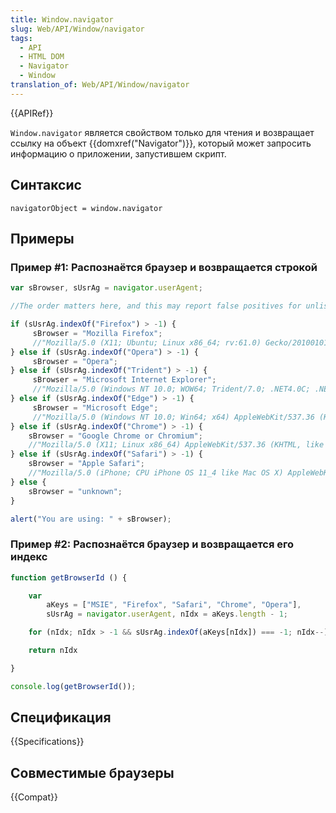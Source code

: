 ```yaml
---
title: Window.navigator
slug: Web/API/Window/navigator
tags:
  - API
  - HTML DOM
  - Navigator
  - Window
translation_of: Web/API/Window/navigator
---
```


{{APIRef}}

`Window.navigator` является свойством только для чтения и возвращает ссылку на объект {{domxref("Navigator")}}, который может запросить информацию о приложении, запустившем скрипт.

## Синтаксис

```
navigatorObject = window.navigator
```

## Примеры

### Пример #1: Распознаётся браузер и возвращается строкой

```js
var sBrowser, sUsrAg = navigator.userAgent;

//The order matters here, and this may report false positives for unlisted browsers.

if (sUsrAg.indexOf("Firefox") > -1) {
     sBrowser = "Mozilla Firefox";
     //"Mozilla/5.0 (X11; Ubuntu; Linux x86_64; rv:61.0) Gecko/20100101 Firefox/61.0"
} else if (sUsrAg.indexOf("Opera") > -1) {
     sBrowser = "Opera";
} else if (sUsrAg.indexOf("Trident") > -1) {
     sBrowser = "Microsoft Internet Explorer";
     //"Mozilla/5.0 (Windows NT 10.0; WOW64; Trident/7.0; .NET4.0C; .NET4.0E; Zoom 3.6.0; wbx 1.0.0; rv:11.0) like Gecko"
} else if (sUsrAg.indexOf("Edge") > -1) {
     sBrowser = "Microsoft Edge";
     //"Mozilla/5.0 (Windows NT 10.0; Win64; x64) AppleWebKit/537.36 (KHTML, like Gecko) Chrome/58.0.3029.110 Safari/537.36 Edge/16.16299"
} else if (sUsrAg.indexOf("Chrome") > -1) {
    sBrowser = "Google Chrome or Chromium";
    //"Mozilla/5.0 (X11; Linux x86_64) AppleWebKit/537.36 (KHTML, like Gecko) Ubuntu Chromium/66.0.3359.181 Chrome/66.0.3359.181 Safari/537.36"
} else if (sUsrAg.indexOf("Safari") > -1) {
    sBrowser = "Apple Safari";
    //"Mozilla/5.0 (iPhone; CPU iPhone OS 11_4 like Mac OS X) AppleWebKit/605.1.15 (KHTML, like Gecko) Version/11.0 Mobile/15E148 Safari/604.1 980x1306"
} else {
    sBrowser = "unknown";
}

alert("You are using: " + sBrowser);
```

### Пример #2: Распознаётся браузер и возвращается его индекс

```js
function getBrowserId () {

    var
        aKeys = ["MSIE", "Firefox", "Safari", "Chrome", "Opera"],
        sUsrAg = navigator.userAgent, nIdx = aKeys.length - 1;

    for (nIdx; nIdx > -1 && sUsrAg.indexOf(aKeys[nIdx]) === -1; nIdx--);

    return nIdx

}

console.log(getBrowserId());
```

## Спецификация

{{Specifications}}

## Совместимые браузеры

{{Compat}}
